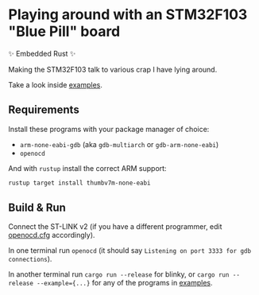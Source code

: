 # Playing around with an STM32F103 "Blue Pill" board

✨ Embedded Rust ✨

Making the STM32F103 talk to various crap I have lying around.

Take a look inside [examples](/examples/).

## Requirements

Install these programs with your package manager of choice:

- `arm-none-eabi-gdb` (aka `gdb-multiarch` or `gdb-arm-none-eabi`)
- `openocd`

And with `rustup` install the correct ARM support:

```sh
rustup target install thumbv7m-none-eabi
```

## Build & Run

Connect the ST-LINK v2 (if you have a different programmer, edit [openocd.cfg](/openocd.cfg) accordingly).

In one terminal run `openocd` (it should say `Listening on port 3333 for gdb connections`).

In another terminal run `cargo run --release` for blinky, or `cargo run --release --example={...}` for any of the programs in [examples](/examples/).

